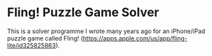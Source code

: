 Fling! Puzzle Game Solver
=========================

This is a solver programme I wrote many years ago for an iPhone/iPad puzzle game called Fling! (https://apps.apple.com/us/app/fling-lite/id325825863).
